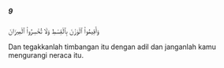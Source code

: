 ##### 9

<span class="ayah">وَأَقِيمُوا۟ ٱلْوَزْنَ بِٱلْقِسْطِ وَلَا تُخْسِرُوا۟ ٱلْمِيزَانَ</span>

<span class="ayah_translation">Dan tegakkanlah timbangan itu dengan adil dan janganlah kamu mengurangi neraca itu.</span>
